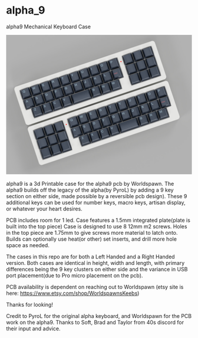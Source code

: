 # alpha_9
alpha9 Mechanical Keyboard Case

![ComboTopView](https://github.com/dingusxmcgee/alpha_9/blob/master/Renders/alpha9_Combo_Top_1.jpg)

alpha9 is a 3d Printable case for the alpha9 pcb by Worldspawn.
The alpha9 builds off the legacy of the alpha(by PyroL) by adding a 9 key section on either side, made possible by a reversible pcb design).
These 9 additional keys can be used for number keys, macro keys, artisan display, or whatever your heart desires.

PCB includes room for 1 led.
Case features a 1.5mm integrated plate(plate is built into the top piece)
Case is designed to use 8 12mm m2 screws.
Holes in the top piece are 1.75mm to give screws more material to latch onto. Builds can optionally use heat(or other) set inserts, and drill more hole space as needed.

The cases in this repo are for both a Left Handed and a Right Handed version. Both cases are identical in height, width and length, with primary differences being the 9 key clusters on either side and the variance in USB port placement(due to Pro micro placement on the pcb).

PCB availability is dependent on reaching out to Worldspawn (etsy site is here: https://www.etsy.com/shop/WorldspawnsKeebs)

Thanks for looking!

Credit to PyroL for the original alpha keyboard, and Worldspawn for the PCB work on the alpha9.
Thanks to Soft, Brad and Taylor from 40s discord for their input and advice.
